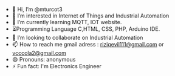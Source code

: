 - 👋 Hi, I’m @mturcot3
- 👀 I’m interested in Internet of Things and Industrial Automation
- 🌱 I’m currently learning MQTT, IOT website. 
- ⏳Programming Language C,HTML, CSS, PHP, Arduino IDE. 
- 💞️ I’m looking to collaborate on Industrial Automation
- 📫 How to reach me gmail adress : riziqevil111@gmail.com or vcccola2@gmail.com
- 😄 Pronouns: anonymous
- ⚡ Fun fact: I'm Electronics Engineer

<!---
mturcot3/mturcot3 is a ✨ special ✨ repository because its `README.md` (this file) appears on your GitHub profile.
You can click the Preview link to take a look at your changes.
--->
